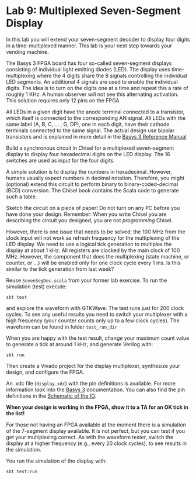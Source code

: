 # Lab 9: Multiplexed Seven-Segment Display

In this lab you will extend your seven-segment decoder to display
four digits in a time-multiplexed manner.
This lab is your next step towards your vending machine.

The Basys 3 FPGA board has four so-called seven-segment displays
consisting of individual light emitting diodes (LED).
The display uses time-multiplexing where the 4 digits share
the 8 signals controlling the individual LED segments.
An additional 4 signals are used to enable the individual digits.
The idea is to turn on the digits one at a time and repeat
this a rate of roughly 1 KHz. A human observer will not see this
alternating activation. This solution requires only 12 pins on the FPGA

All LEDs in a given digit have the anode terminal connected to a transistor,
which itself is connected to the corresponding AN signal. 
All LEDs with the same label (A, B, C, ... , G, DP), one in each digit,
have their cathode terminals connected to the same signal. The actual design use bipolar transistors and is explained in more detail in the
[Basys 3 Reference Manual](https://digilent.com/reference/programmable-logic/basys-3/reference-manual)

Build a synchronous circuit in Chisel for a multiplexed seven-segment display
to display four hexadecimal digits  on the LED display.
The 16 switches are used as input for the four digits.

A simple solution is to display the numbers in hexadecimal.
However, humans usually
expect numbers in decimal notation. Therefore, you might (optional) extend this circuit
to perform binary to binary-coded-decimal (BCD) conversion. The Chisel book
contains the Scala code to generate such a table.

Sketch the circuit on a piece of paper! Do not turn on any PC before
you have done your design. Remember: When you write Chisel you are
describing the circuit you designed, you are not *programming* Chisel.

However, there is one issue that needs to be solved:
the 100 MHz from the clock input will not work as refresh frequency for
the multiplexing of the LED display.
We need to use a logical tick generation to multiplex the display at about 1 kHz.
All registers are clocked by the main clock of 100 MHz. However, the component
that does the multiplexing (state machine, or counter, or ...) will be enabled
only for one clock cycle every 1 ms. Is this similar to the tick generation from
last week?


Reuse ```SevenSegDec.scala``` from your former lab exercise.
To run the simulation (test) execute:

```
sbt test
```

and explore the waveform with GTKWave. The test runs just for
200 clock cycles. To see any useful results you need to switch
your multiplexer with a high frequency (your counter counts only
up to a few clock cycles). The waveform can be found in folder
```test_run_dir```

When you are happy with the test result, change your maximum count
value to generate a tick at around 1 kHz, and generate Verilog with:

```
sbt run
```

Then create a Vivado project for the display multiplexer, synthesize
your design, and configure the FPGA.

An .xdc file (```display.xdc```) with the pin definitions is available.
For more information look into the
[Basys 3](https://reference.digilentinc.com/reference/programmable-logic/basys-3/start?redirect=1)
documentation. You can also find the pin definitions in the
[Schematic of the IO](https://reference.digilentinc.com/basys3/refmanual#basic_io).

**When your design is working in the FPGA, show it to a TA for an OK
tick in the list!**

For those not having an FPGA available at the moment there is a simulation
of the 7-segment display available. It is not perfect, but you can test
if you get your multiplexing correct. As with the waveform tester,
switch the display at a higher frequency (e.g., every 20 clock cycles), to
see results in the simulation.

You run the simulation of the display with:

```
sbt test:run
```

